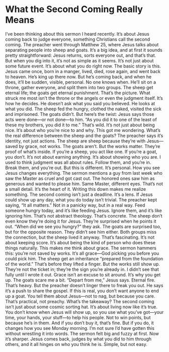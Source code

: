 # What the Second Coming Really Means

I’ve been thinking about this sermon I heard recently. It’s about Jesus coming back to judge everyone, something Christians call the second coming. The preacher went through Matthew 25, where Jesus talks about separating people into sheep and goats. It’s a big idea, and at first it sounds pretty straightforward: Jesus returns, sorts everyone out, and that’s that. But when you dig into it, it’s not as simple as it seems. It’s not just about some future event. It’s about what you do right now.
The basic story is this. Jesus came once, born in a manger, lived, died, rose again, and went back to heaven. He’s king up there now. But he’s coming back, and when he does, it’ll be sudden, visible, personal. No one knows when. He’ll sit on a throne, gather everyone, and split them into two groups. The sheep get eternal life; the goats get eternal punishment. That’s the picture.
What struck me most isn’t the throne or the angels or even the judgment itself. It’s how he decides. He doesn’t ask what you said you believed. He looks at what you did. The sheep fed the hungry, clothed the naked, visited the sick and imprisoned. The goats didn’t. But here’s the twist: Jesus says those acts were done—or not done—to him. “As you did it to one of the least of these my brothers, you did it to me.” That’s wild. It’s not just about being nice. It’s about who you’re nice to and why.
This got me wondering. What’s the real difference between the sheep and the goats? The preacher says it’s identity, not just actions. The sheep are sheep because they’re with Jesus—saved by grace, not works. The goats aren’t. But the works matter. They’re proof of what’s inside. If you’re a sheep, you act like one. If you’re a goat, you don’t. It’s not about earning anything. It’s about showing who you are.
I used to think judgment was all about rules. Follow them, and you’re in. Break them, and you’re out. But this is different. It’s personal. How you see Jesus changes everything. The sermon mentions a guy from last week who saw the Master as cruel and got cast out. The honored ones saw him as generous and wanted to please him. Same Master, different eyes. That’s not a small detail. It’s the heart of it.
Writing this down makes me realize something. The second coming isn’t just a deadline. It’s a lens. If Jesus could show up any day, what you do today isn’t trivial. The preacher kept saying, “It all matters.” Not in a panicky way, but in a real way. Feed someone hungry today, and it’s like feeding Jesus. Ignore them, and it’s like ignoring him. That’s not abstract theology. That’s concrete.
The sheep don’t even know they’re doing it for Jesus. They’re surprised when he points it out. “When did we see you hungry?” they ask. The goats are surprised too, but for the opposite reason. They didn’t see him either. Both groups miss the connection, but the sheep lived it anyway. That’s fascinating. It’s not about keeping score. It’s about being the kind of person who does these things naturally.
This makes me think about grace. The sermon hammers this: you’re not saved by works. It’s all grace—God picking you before you could pick him. The sheep get an inheritance “prepared from the foundation of the world.” That’s before they lifted a finger. But the works still show up. They’re not the ticket in; they’re the sign you’re already in. I didn’t see that fully until I wrote it out. Grace isn’t an excuse to sit around. It’s why you get up.
The goats scare me a bit. “Depart from me,” Jesus says. Eternal fire. That’s heavy. But the preacher doesn’t linger there to freak you out. He says it’s a push to share the gospel. If this is real, you don’t want anyone to end up a goat. You tell them about Jesus—not to nag, but because you care. That’s practical, not preachy.
What’s the takeaway? The second coming isn’t just about some cosmic sorting hat. It’s about living now like it’s true. You don’t know when Jesus will show up, so you use what you’ve got—your time, your hands, your stuff—to help his people. Not to win points, but because he’s in them. And if you don’t buy it, that’s fine. But if you do, it changes how you see Monday morning.
I’m not sure I’d have gotten this without wrestling it into words. The sermon felt big and fuzzy at first. Now it’s sharper. Jesus comes back, judges by what you did to him through others, and it all hinges on who you think he is. Simple, but not easy. 

